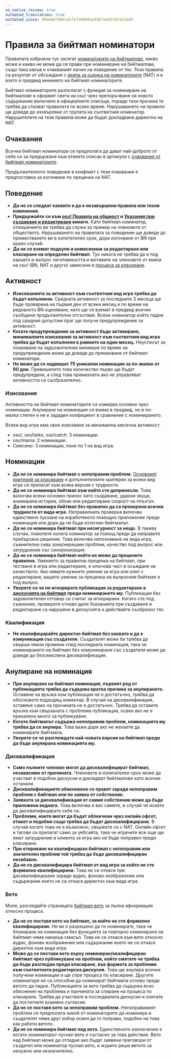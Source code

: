 ```yaml
---
no_native_review: true
outdated_translation: true
outdated_since: 904eb67084cd5fe736008ae93bfa4033dfa11b49
---
```


# Правила за бийтмап номинатори

Правилата изброени тук засягат [номинаторите на бийтмапове](/wiki/People/The_Team/Beatmap_Nominators), какво може и какво не може да се прави при номиниране на бийтмапове, също така какъв е очакваният начин на поведение от тях. Тези правила са резултат от обсъждане с [екипа за оценка на номинаторите](/wiki/People/The_Team/Nomination_Assessment_Team) (NAT) и е взето в предвид мнението на бийтмап номинаторите.

Бийтмап номинаторите разполагат с функция за номиниране на бийтмапове и оформят света на osu! чрез препоръчване на новото съдържание включено в официалните списъци, поради тази причина те трябва да спазват правилата по всяко време. Нарушаването на правило ще доведе до изхвърляне от групата на съответния номинатор. Нарушителите на тези правила може да бъдат докладвани директно на NAT.

## Очаквания

Всички бийтмап номинатори се предполага да дават най-доброто от себе си за придържане към етикета описан в артикула с [очаквания от бийтмап номинаторите](/wiki/People/The_Team/Beatmap_Nominators/Expectations).

Продължителното поведение в конфликт с тези очаквания е предпоставка за изгонване по преценка на NAT.

## Поведение

- **Да не се следват каквито и да е незавършени правила или техни изменения.**
- **Придържайте се към [osu! Правила на общност](/wiki/Rules) и [Указания при създаване и редактиране](/wiki/Rules/Code_of_Conduct_for_Modding_and_Mapping) винаги.** Като бийтмап номинатор, отношението ви трябва да служи за пример на членовете от обществото. Нарушаването на правилата за поведение ще доведе до преместването ви в изпитателен срок, дори изгонване от BN при краен случай.
- **Да не се вземат подкупи и комисионни за редактиране или класиране на определен бийтмап.** Тук никога не трябва да е под какъвто и въпрос легитимността и мотивите на членовете от екипа на osu! (BN, NAT и други) замесени в [процеса за класиране](/wiki/Beatmap_ranking_procedure).

## Активност

- **Изискванията за активност към съответния вид игра трябва да бъдат изпълнени.** Средната активност за последните 3 месеца ще бъде проверена на първия ден от всеки месец и по време на редовното BN оценяване, като ще се вземат в предвид всички съобщени продължителни отсъствия. Всеки номинатор който падне под средния допустим праг ще получи предупреждение за активност.
- **Когато предупреждение за активност бъде активирано, минималните изисквания за активност към съответния вид игра трябва да бъдат изпълнени в рамките на един месец.** Неуспехът за покриване на задължителния минимум по време на предупреждение може да доведе до премахване от бийтмап номинатори.
- **Не може да се надвишат 75 уникални номинации за по-малко от 90 дни.** Превишилите това количество първо ще бъдат предупредени, а след това премахнати ако не управляват активността си съобразително.

### Изисквания

Активността на бийтмап номинаторите се измерва основно чрез номинации. Анулиране на номинация се взима в предвид, но в по-малка степен и не е зададен коефициент в сравнение с номинирането.

Всеки вид игра има свое изискване за минимална месечна активност.

- osu!, osu!taiko, osu!catch: 3 номинации.
- osu!mania: 2 номинации.
- Смесено: 3 номинации, поне по 1 на вид игра.

## Номинации

- **Да не се номинира бийтмап с непоправим проблем.** [Основният критерий за класиране](/wiki/Ranking_Criteria) и допълнителните критерии за всеки вид игра се прилагат към всяка версия с трудности.
- **Да не се номинира бийтмап към който сте допринесли.** Това включва всеки основен принос като създаване, ударни звуци, анимирана история, облик или редактиране скорост на плъзгач.
- **Да не се номинира бийтмап без правилно да са проверени всички трудности от вида игра.** Неправилната проверка включва единствено пускане на изработеното помощно приложение преди номинация или дори да не бъде изтеглен бийтмапът.
- **Да не се номинира бийтмап при несигурност за нещо.** В такива случаи, помолете колега номинатор за помощ преди да направите прибързано решение. Това включва непознаване на вида игра, съмнителна сива зона/нерешим проблем, качество под въпрос или затруднение със синхронизация.
- **Да не се номинира бийтмап който не може да прецените правилно.** Умението за правилна преценка на бийтмап, при тестване в игра или редактиране, е ключова част в осъждане на качеството. Ако нямате нужните умения за игра или опит с редактиране, вашето умение за преценка на въпросния бийтмап е под въпрос.
- **Уверете се че не игнорирате публикация за редактиране в [дискусията на бийтмап](/wiki/Beatmap_discussion) преди номинирането му.** Публикации без задоволителен отговор се считат за игнорирани. Когато сте под съмнение, проверете отново дали Указанията при създаване и редактиране са нарушени в дискусията и действайте съобразно тях.

### Квалификация

- **Не квалифицирайте директно бийтмап без каквато и да е комуникация със създателя.** Създателят може би трябва да свърши някои промени след последната номинация, така че номинирането на бийтмап без комуникиране със създателя може да доведе до безсмислена дисквалификация.

## Анулиране на номинация

- **При анулиране на бийтмап номинация, първият ред от публикацията трябва да съдържа кратка причина за анулирането.** Оставяне на връзка към публикация не е достатъчно, трябва да обосновете подходящ коментар. В случай на дисквалификация, оставяне само на причината не е достатъчно. Трябва да оставите връзка към свързаната с проблема публикация, освен ако не е прекалено много за публикуване.
- **Когато бийтмапът съдържа непоправим проблем, номинацията му трябва да се анулира.** Това важи дори ако не желаете да номинирате бийтмапа.
- **Уверете се че разглеждате най-новата версия на бийтмап преди да бъде анулирана номинацията му.**

### Дисквалификация

- **Само пълните членове могат да дисквалифицират бийтмап, независимо от причината.** Членовете в изпитателен срок може да участват в подобни дискусии и докладват бийтмапове като всички останали.
- **Дисквалификациите обикновено се правят заради непоправим проблем с бийтмап или по заявка от собственик.**
- **Заявката за дисквалификация от самия собственик може да бъде приложена веднага.** Това включва и вас самите, в случай че искате да дисквалифицирате себе си.
- **Проблеми, които могат да бъдат облекчени чрез онлайн офсет, етикет и подобни също трябва да бъдат дисквалифицирани.** В случай когато това не е възможно, свържете се с NAT. Онлайн офсет и тагове се прилагат само за уебсайта, така че играчите все още ще имат затруднение в клиента за игра ако не бъде поправен преди класиране.
- **При откриване на квалифициран бийтмап с непоправим или значителен проблем той трябва да бъде дисквалифициран незабавно.**
- **Да не се дисквалифицира бийтмап от вид игра за който не сте формално квалифицирани.** Това не се отнася при дисквалифициране заради аудио, фоново изображение или съдържание което не се отнася директно към вида игра.

### Вето

Моля, разгледайте страницата [бийтмап вето](/wiki/People/The_Team/Beatmap_Nominators/Beatmap_Veto) за пълна ифнормация относно процеса.

- **Да не се поставя вето на бийтмап, за който не сте формално квалифицирани.** Не ви е разрешено да ги номинирате, така че блокиране на номинация без функцията за повторно номиниране на бийтмап няма никакъв смисъл. Това не се отнася към вето относно аудио, фоново изображение или съдържание което не се отнася директно към вида игра.
- **Може да се постави вето върху номиниран/квалифициран бийтмап чрез публикуване на проблем, който смятате че трябва да бъде разгледан преди класиране, във формата за проблеми към съответната редакторска дискусия.** Това ще анулира всички получени номинации и ще спре процеса по класиране. Другите номинатори не са способни да номинират бийтмапа отново преди ветото да падне. Публикацията за вето трябва да съдържа ясно обяснение на проблема и причината за спиране на процеса по класиране. Трябва да участвате в последвалата дискусия и опитате да постигнете взаимно съгласие.
- **Да не се поставя вето за непоправим проблем.** Непоправимият проблем се предполага никой от номинаторите да номинира и създателят няма друг избор освен да го поправи, подобно на това как работи ветото.
- **Да не се номинира бийтмап под вето.** Единственото изключение е когато номинаторът пуснал вето е съгласен за това действие. Вето над бийтмап може да отпадне ако бъдат заявени преговори от създател или номинатор пуснал вето, и журито реши ветото за ненужно или незначително.
